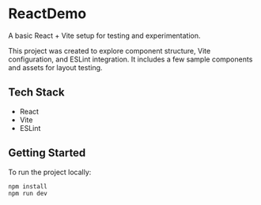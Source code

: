 # ReactDemo

A basic React + Vite setup for testing and experimentation.

This project was created to explore component structure, Vite configuration, and ESLint integration. It includes a few sample components and assets for layout testing.

## Tech Stack

- React
- Vite
- ESLint

## Getting Started

To run the project locally:

```bash
npm install
npm run dev
